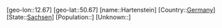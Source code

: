 ﻿---
location: [50.67,12.67]
type: City
tags:
- geo/City


SpocWebEntityId: 30777
isDeleted: false
confidential: public

---
[geo-lon::12.67]
[geo-lat::50.67]
[name::Hartenstein]
[Country::[Germany](geo/Continent/Europe/Germany.md)]
[State::[Sachsen](geo/Continent/Europe/Germany/Sachsen.md)]
[Population::]
[Unknown::]

